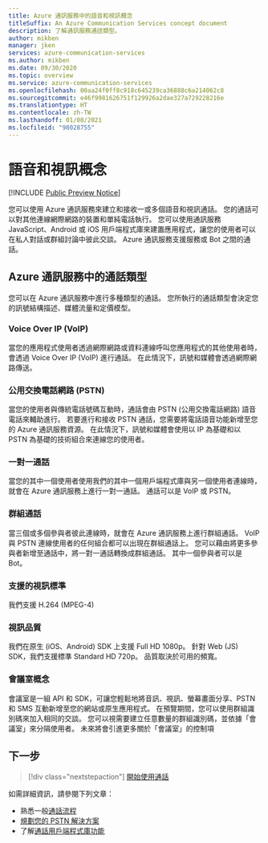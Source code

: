```yaml
---
title: Azure 通訊服務中的語音和視訊概念
titleSuffix: An Azure Communication Services concept document
description: 了解通訊服務通話類型。
author: mikben
manager: jken
services: azure-communication-services
ms.author: mikben
ms.date: 09/30/2020
ms.topic: overview
ms.service: azure-communication-services
ms.openlocfilehash: 00aa24f0ff8c918c645239ca36888c6a214062c8
ms.sourcegitcommit: e46f9981626751f129926a2dae327a729228216e
ms.translationtype: HT
ms.contentlocale: zh-TW
ms.lasthandoff: 01/08/2021
ms.locfileid: "98028755"
---
```

# <a name="voice-and-video-concepts"></a>語音和視訊概念

[!INCLUDE [Public Preview Notice](../../includes/public-preview-include.md)]

您可以使用 Azure 通訊服務來建立和接收一或多個語音和視訊通話。 您的通話可以對其他連線網際網路的裝置和單純電話執行。 您可以使用通訊服務 JavaScript、Android 或 iOS 用戶端程式庫來建置應用程式，讓您的使用者可以在私人對話或群組討論中彼此交談。 Azure 通訊服務支援服務或 Bot 之間的通話。

## <a name="call-types-in-azure-communication-services"></a>Azure 通訊服務中的通話類型

您可以在 Azure 通訊服務中進行多種類型的通話。 您所執行的通話類型會決定您的訊號結構描述、媒體流量和定價模型。

### <a name="voice-over-ip-voip"></a>Voice Over IP (VoIP) 

當您的應用程式使用者透過網際網路或資料連線呼叫您應用程式的其他使用者時，會透過 Voice Over IP (VoIP) 進行通話。 在此情況下，訊號和媒體會透過網際網路傳送。

### <a name="public-switched-telephone-network-pstn"></a>公用交換電話網路 (PSTN)

當您的使用者與傳統電話號碼互動時，通話會由 PSTN (公用交換電話網路) 語音電話來輔助進行。 若要進行和接收 PSTN 通話，您需要將電話語音功能新增至您的 Azure 通訊服務資源。 在此情況下，訊號和媒體會使用以 IP 為基礎和以 PSTN 為基礎的技術組合來連線您的使用者。

### <a name="one-to-one-call"></a>一對一通話

當您的其中一個使用者使用我們的其中一個用戶端程式庫與另一個使用者連線時，就會在 Azure 通訊服務上進行一對一通話。 通話可以是 VoIP 或 PSTN。

### <a name="group-call"></a>群組通話

當三個或多個參與者彼此連線時，就會在 Azure 通訊服務上進行群組通話。 VoIP 與 PSTN 連線使用者的任何組合都可以出現在群組通話上。 您可以藉由將更多參與者新增至通話中，將一對一通話轉換成群組通話。 其中一個參與者可以是 Bot。

### <a name="supported-video-standards"></a>支援的視訊標準
我們支援 H.264 (MPEG-4) 

### <a name="video-quality"></a>視訊品質
我們在原生 (iOS、Android) SDK 上支援 Full HD 1080p。 針對 Web (JS) SDK，我們支援標準 Standard HD 720p。 品質取決於可用的頻寬。  

### <a name="rooms-concept"></a>會議室概念
會議室是一組 API 和 SDK，可讓您輕鬆地將音訊、視訊、螢幕畫面分享、PSTN 和 SMS 互動新增至您的網站或原生應用程式。
在預覽期間，您可以使用群組識別碼來加入相同的交談。 您可以視需要建立任意數量的群組識別碼，並依據「會議室」來分隔使用者。 未來將會引進更多關於「會議室」的控制項 

## <a name="next-steps"></a>下一步

> [!div class="nextstepaction"]
> [開始使用通話](../../quickstarts/voice-video-calling/getting-started-with-calling.md)

如需詳細資訊，請參閱下列文章：
- 熟悉一般[通話流程](../call-flows.md)
- [規劃您的 PSTN 解決方案](../telephony-sms/plan-solution.md)
- 了解[通話用戶端程式庫功能](../voice-video-calling/calling-sdk-features.md)
